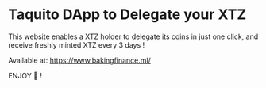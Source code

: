 # Taquito DApp to Delegate your XTZ
This website enables a XTZ holder to delegate its coins in just one click, and receive freshly minted XTZ every 3 days !

Available at: https://www.bakingfinance.ml/

ENJOY :money_with_wings: !
